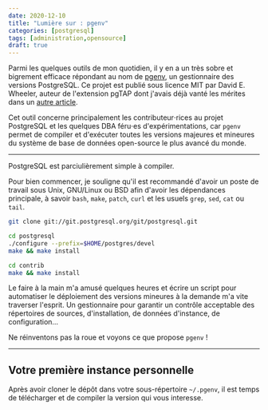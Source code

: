 ```yaml
---
date: 2020-12-10
title: "Lumière sur : pgenv"
categories: [postgresql]
tags: [administration,opensource]
draft: true
---
```


Parmi les quelques outils de mon quotidien, il y en a un très sobre et bigrement
efficace répondant au nom de [pgenv][1], un gestionnaire des versions PostgreSQL.
Ce projet est publié sous licence MIT par David E. Wheeler, auteur de l'extension 
pgTAP dont j'avais déjà vanté les mérites dans un [autre article].

Cet outil concerne principalement les contributeur⋅rices au projet PostgreSQL et les 
quelques DBA féru⋅es d'expérimentations, car `pgenv` permet de compiler et 
d'exécuter toutes les versions majeures et mineures du système de base de données
open-source le plus avancé du monde.

[1]: https://github.com/theory/pgenv
[autre article]: /2020/05/14/ecrire-ses-tests-unitaires-en-sql

<!--more-->

---

PostgreSQL est parciulièrement simple à compiler.

Pour bien commencer, je souligne qu'il est recommandé d'avoir un poste de travail 
sous Unix, GNU/Linux ou BSD afin d'avoir les dépendances principale, à savoir
`bash`, `make`, `patch`, `curl` et les usuels `grep`, `sed`, `cat` ou `tail`.

```sh
git clone git://git.postgresql.org/git/postgresql.git

cd postgresql
./configure --prefix=$HOME/postgres/devel
make && make install

cd contrib
make && make install
```

Le faire à la main m'a amusé quelques heures et écrire un script pour automatiser
le déploiement des versions mineures à la demande m'a vite traverser l'esprit. 
Un gestionnaire pour garantir un contrôle acceptable des répertoires de sources, 
d'installation, de données d'instance, de configuration…

Ne réinventons pas la roue et voyons ce que propose `pgenv` !

---

## Votre première instance personnelle

Après avoir cloner le dépôt dans votre sous-répertoire `~/.pgenv`, il est temps 
de télécharger et de compiler la version qui vous interesse.